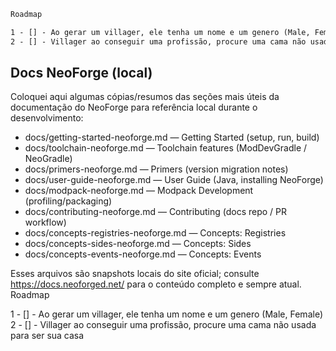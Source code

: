 ```markdown
Roadmap

1 - [] - Ao gerar um villager, ele tenha um nome e um genero (Male, Female)
2 - [] - Villager ao conseguir uma profissão, procure uma cama não usada para ser sua casa
```

## Docs NeoForge (local)

Coloquei aqui algumas cópias/resumos das seções mais úteis da documentação do NeoForge para referência local durante o desenvolvimento:

- docs/getting-started-neoforge.md — Getting Started (setup, run, build)
- docs/toolchain-neoforge.md — Toolchain features (ModDevGradle / NeoGradle)
- docs/primers-neoforge.md — Primers (version migration notes)
- docs/user-guide-neoforge.md — User Guide (Java, installing NeoForge)
- docs/modpack-neoforge.md — Modpack Development (profiling/packaging)
- docs/contributing-neoforge.md — Contributing (docs repo / PR workflow)
- docs/concepts-registries-neoforge.md — Concepts: Registries
- docs/concepts-sides-neoforge.md — Concepts: Sides
- docs/concepts-events-neoforge.md — Concepts: Events

Esses arquivos são snapshots locais do site oficial; consulte https://docs.neoforged.net/ para o conteúdo completo e sempre atual.
Roadmap

1 - [] - Ao gerar um villager, ele tenha um nome e um genero (Male, Female)
2 - [] - Villager ao conseguir uma profissão, procure uma cama não usada para ser sua casa